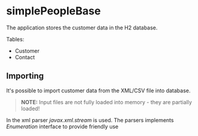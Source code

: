 # simplePeopleBase

The application stores the customer data in the H2 database.

Tables:
- Customer
- Contact

## Importing

It's possible to import customer data from the XML/CSV file into database.

> **NOTE:** Input files are not fully loaded into memory - they are partially loaded!

In the xml parser *javax.xml.stream* is used. The parsers implements *Enumeration* interface to provide friendly use
